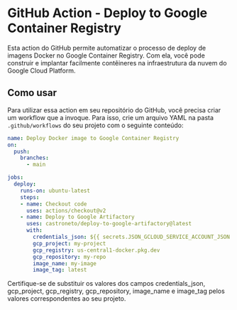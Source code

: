 # GitHub Action - Deploy to Google Container Registry

Esta action do GitHub permite automatizar o processo de deploy de imagens Docker no Google Container Registry. Com ela, você pode construir e implantar facilmente contêineres na infraestrutura da nuvem do Google Cloud Platform.

## Como usar

Para utilizar essa action em seu repositório do GitHub, você precisa criar um workflow que a invoque. Para isso, crie um arquivo YAML na pasta `.github/workflows` do seu projeto com o seguinte conteúdo:

```yaml
name: Deploy Docker image to Google Container Registry
on:
  push:
    branches:
      - main

jobs:
  deploy:
    runs-on: ubuntu-latest
    steps:
    - name: Checkout code
      uses: actions/checkout@v2
    - name: Deploy to Google Artifactory
      uses: castroneto/deploy-to-google-artifactory@latest
      with:
        credentials_json: ${{ secrets.JSON_GCLOUD_SERVICE_ACCOUNT_JSON }}
        gcp_project: my-project
        gcp_registry: us-central1-docker.pkg.dev
        gcp_repository: my-repo
        image_name: my-image
        image_tag: latest
```

Certifique-se de substituir os valores dos campos credentials_json, gcp_project, gcp_registry, gcp_repository, image_name e image_tag pelos valores correspondentes ao seu projeto.
